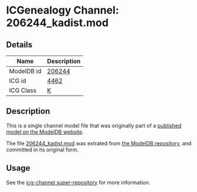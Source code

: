 # ICGenealogy Channel: 206244\_kadist.mod

## Details

Name | Description
---- | -----------
ModelDB id | [206244](http://senselab.med.yale.edu/ModelDB/ShowModel.cshtml?model=206244)
ICG id | [4462](http://icg.neurotheory.ox.ac.uk/channels/1/4462)
ICG Class | [K](http://icg.neurotheory.ox.ac.uk/channels/1)

## Description

This is a single channel model file that was originally part of a [published model on the ModelDB website](http://senselab.med.yale.edu/mModelDB/ShowModel.cshtml?model=206244).

The file [206244\_kadist.mod](206244_kadist.mod) was extrated from [the ModelDB repository](http://senselab.med.yale.edu/ModelDB/ShowModel.cshtml?model=206244), and committed in its original form.

## Usage

See the [icg-channel super-repository](https://github.com/icgenealogy/icg-channels) for more information.